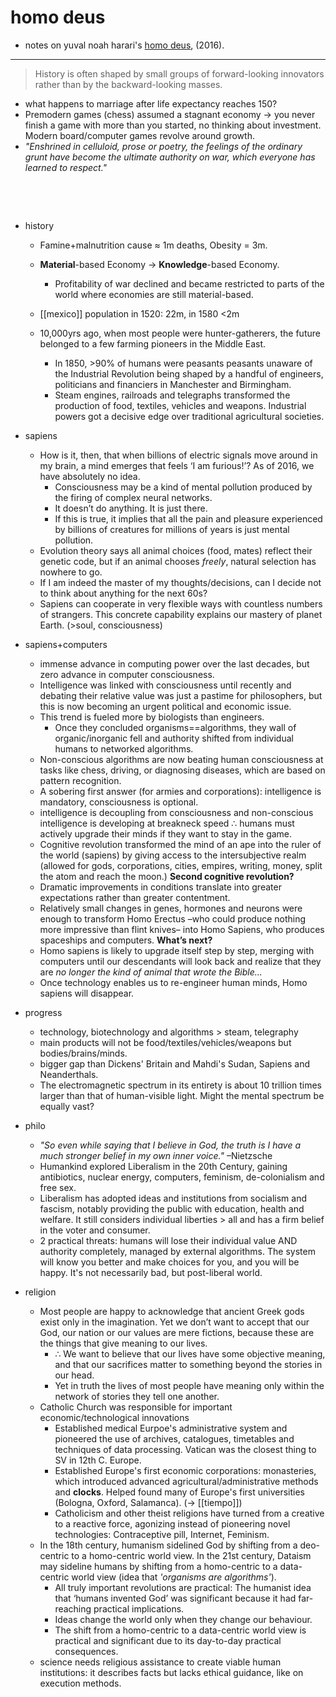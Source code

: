 # homo deus

- notes on yuval noah harari's [homo deus](https://en.wikipedia.org/wiki/Homo_Deus:_A_Brief_History_of_Tomorrow), (2016).

- ---



> History is often shaped by small groups of forward-looking innovators rather than by the backward-looking masses.

- what happens to marriage after life expectancy reaches 150?
- Premodern games (chess) assumed a stagnant economy → you never finish a game with more than you started, no thinking about investment. Modern board/computer games revolve around growth.
- *"Enshrined in celluloid, prose or poetry, the feelings of the ordinary grunt have become the ultimate authority on war, which everyone has learned to respect."*

⠀ ⠀ 

⠀ ⠀ 

- history
	- Famine+malnutrition cause ≈ 1m deaths, Obesity = 3m.
	- **Material**-based Economy → **Knowledge**-based Economy.
		- Profitability of war declined and became restricted to parts of the world where economies are still material-based.
	- [[mexico]] population in 1520: 22m, in 1580 <2m

	- 10,000yrs ago, when most people were hunter-gatherers, the future belonged to a few farming pioneers in the Middle East.
		- In 1850, >90% of humans were peasants peasants unaware of the Industrial Revolution being shaped by a handful of engineers, politicians and financiers in Manchester and Birmingham.
		- Steam engines, railroads and telegraphs transformed the production of food, textiles, vehicles and weapons. Industrial powers got a decisive edge over traditional agricultural societies.

- sapiens
	- How is it, then, that when billions of electric signals move around in my brain, a mind emerges that feels ‘I am furious!’? As of 2016, we have absolutely no idea.
		- Consciousness may be a kind of mental pollution produced by the firing of complex neural networks.
		- It doesn’t do anything. It is just there.
		- If this is true, it implies that all the pain and pleasure experienced by billions of creatures for millions of years is just mental pollution.
	- Evolution theory says all animal choices (food, mates) reflect their genetic code, but if an animal chooses *freely*, natural selection has nowhere to go.
	- If I am indeed the master of my thoughts/decisions, can I decide not to think about anything for the next 60s?
	- Sapiens can cooperate in very flexible ways with countless numbers of strangers. This concrete capability explains our mastery of planet Earth. (>soul, consciousness)

- sapiens+computers
	- immense advance in computing power over the last decades, but zero advance in computer consciousness.
	- Intelligence was linked with consciousness until recently and debating their relative value was just a pastime for philosophers, but this is now becoming an urgent political and economic issue.
	- This trend is fueled more by biologists than engineers.
		- Once they concluded organisms==algorithms, they wall of organic/inorganic fell and authority shifted from individual humans to networked algorithms.
	- Non-conscious algorithms are now beating human consciousness at tasks like chess, driving, or diagnosing diseases, which are based on pattern recognition.
	- A sobering first answer (for armies and corporations): intelligence is mandatory, consciousness is optional.
	- intelligence is decoupling from consciousness and non-conscious intelligence is developing at breakneck speed ∴ humans must actively upgrade their minds if they want to stay in the game.
	- Cognitive revolution transformed the mind of an ape into the ruler of the world (sapiens) by giving access to the intersubjective realm (allowed for gods, corporations, cities, empires, writing, money, split the atom and reach the moon.) **Second cognitive revolution?**
	- Dramatic improvements in conditions translate into greater expectations rather than greater contentment.
	- Relatively small changes in genes, hormones and neurons were enough to transform Homo Erectus –who could produce nothing more impressive than flint knives– into Homo Sapiens, who produces spaceships and computers. **What’s next?**
	- Homo sapiens is likely to upgrade itself step by step, merging with computers until our descendants will look back and realize that they are *no longer the kind of animal that wrote the Bible...*
	- Once technology enables us to re-engineer human minds, Homo sapiens will disappear.

- progress
	- technology, biotechnology and algorithms > steam, telegraphy
	- main products will not be food/textiles/vehicles/weapons but bodies/brains/minds.
	- bigger gap than Dickens' Britain and Mahdi's Sudan, Sapiens and Neanderthals.
	- The electromagnetic spectrum in its entirety is about 10 trillion times larger than that of human-visible light. Might the mental spectrum be equally vast?

- philo
	- *"So even while saying that I believe in God, the truth is I have a much stronger belief in my own inner voice."* –Nietzsche
	- Humankind explored Liberalism in the 20th Century, gaining antibiotics, nuclear energy, computers, feminism, de-colonialism and free sex.
	- Liberalism has adopted ideas and institutions from socialism and fascism, notably providing the public with education, health and welfare. It still considers individual liberties > all and has a firm belief in the voter and consumer.
	- 2 practical threats: humans will lose their individual value AND authority completely, managed by external algorithms. The system will know you better and make choices for you, and you will be happy. It's not necessarily bad, but post-liberal world.

- religion
	- Most people are happy to acknowledge that ancient Greek gods exist only in the imagination. Yet we don’t want to accept that our God, our nation or our values are mere fictions, because these are the things that give meaning to our lives.
		- ∴ We want to believe that our lives have some objective meaning, and that our sacrifices matter to something beyond the stories in our head.
		- Yet in truth the lives of most people have meaning only within the network of stories they tell one another.
	- Catholic Church was responsible for important economic/technological innovations
		- Established medical Eurpoe's administrative system and pioneered the use of archives, catalogues, timetables and techniques of data processing. Vatican was the closest thing to SV in 12th C. Europe.
		- Established Europe's first economic corporations: monasteries, which introduced advanced agricultural/administrative methods and **clocks**. Helped found many of Europe's first universities (Bologna, Oxford, Salamanca). (→ [[tiempo]])
		- Catholicism and other theist religions have turned from a creative to a reactive force, agonizing instead of pioneering novel technologies: Contraceptive pill, Internet, Feminism.
	- In the 18th century, humanism sidelined God by shifting from a deo-centric to a homo-centric world view. In the 21st century, Dataism may sideline humans by shifting from a homo-centric to a data-centric world view (idea that *'organisms are algorithms'*).
		- All truly important revolutions are practical: The humanist idea that ‘humans invented God’ was significant because it had far-reaching practical implications.
		- Ideas change the world only when they change our behaviour.
		- The shift from a homo-centric to a data-centric world view is practical and significant due to its day-to-day practical consequences.
	- science needs religious assistance to create viable human institutions: it describes facts but lacks ethical guidance, like on execution methods.
